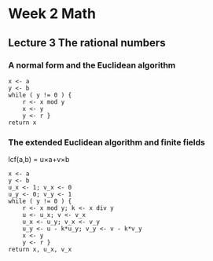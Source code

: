# Week 2 Math

## Lecture 3 The rational numbers

### A normal form and the Euclidean algorithm

```
x <- a
y <- b
while ( y != 0 ) {
    r <- x mod y
    x <- y
    y <- r }
return x
```

### The extended Euclidean algorithm and finite fields

lcf(a,b) = u×a+v×b

```
x <- a
y <- b
u_x <- 1; v_x <- 0
u_y <- 0; v_y <- 1
while ( y != 0 ) {
    r <- x mod y; k <- x div y
    u <- u_x; v <- v_x
    u_x <- u_y; v_x <- v_y
    u_y <- u - k*u_y; v_y <- v - k*v_y
    x <- y
    y <- r }
return x, u_x, v_x
```